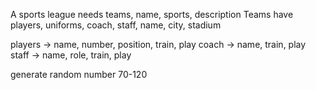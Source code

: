 A sports league needs teams, name, sports, description
Teams have players, uniforms, coach, staff, name, city, stadium 

players -> name, number, position, train, play
coach -> name, train, play
staff -> name, role, train, play

generate random number 70-120
